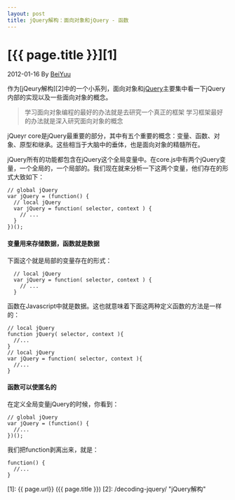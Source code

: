 ```yaml
---
layout: post
title: jQuery解构：面向对象和jQuery - 函数
---
```

# [{{ page.title }}][1]
2012-01-16 By [BeiYuu][]

作为[jQeury解构][2]中的一个小系列，面向对象和[jQuery][]主要集中看一下jQuery内部的实现以及一些面向对象的概念。

> 学习面向对象编程的最好的办法就是去研究一个真正的框架
> 学习框架最好的办法就是深入研究面向对象的概念

jQueyr core是jQuery最重要的部分，其中有五个重要的概念：变量、函数、对象、原型和继承。这些相当于大脑中的垂体，也是面向对象的精髓所在。

jQuery所有的功能都包含在jQuery这个全局变量中。在core.js中有两个jQuery变量，一个全局的，一个局部的。我们现在就来分析一下这两个变量，他们存在的形式大致如下：

    // global jQuery
    var jQuery = (function() {
      // local jQuery
      var jQuery = function( selector, context ) {
        // ...
      }
    })();

#### 变量用来存储数据，函数就是数据
下面这个就是局部的变量存在的形式：

      // local jQuery
      var jQuery = function( selector, context ) {
        // ...
      }

函数在Javascript中就是数据。这也就意味着下面这两种定义函数的方法是一样的：

    // local jQuery
    function jQuery( selector, context ){
      //...
    }
    // local jQuery
    var jQuery = function( selector, context ){
      //...
    }

#### 函数可以使匿名的
在定义全局变量jQuery的时候，你看到：

    // global jQuery
    var jQuery = (function() {
      //...
    })();

我们把function剥离出来，就是：

    function() {
      //...
    }
















[BeiYuu]:    http://beiyuu.com  "BeiYuu"
[jQuery]:   http://jquery.com/ "jQuery"
[1]:    {{ page.url}}  ({{ page.title }})
[2]:    /decoding-jquery/ "jQuery解构"
